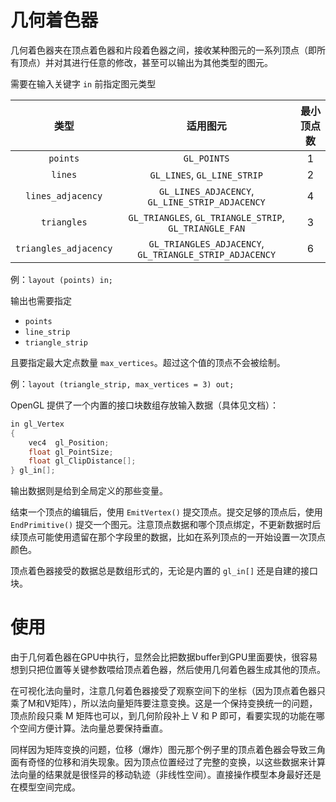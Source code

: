 # 几何着色器

几何着色器夹在顶点着色器和片段着色器之间，接收某种图元的一系列顶点（即所有顶点）并对其进行任意的修改，甚至可以输出为其他类型的图元。

需要在输入关键字 `in` 前指定图元类型

|         类型          |                        适用图元                         | 最小顶点数 |
| :-------------------: | :-----------------------------------------------------: | :--------: |
|       `points`        |                       `GL_POINTS`                       |     1      |
|        `lines`        |               `GL_LINES`, `GL_LINE_STRIP`               |     2      |
|   `lines_adjacency`   |     `GL_LINES_ADJACENCY`, `GL_LINE_STRIP_ADJACENCY`     |     4      |
|      `triangles`      | `GL_TRIANGLES`, `GL_TRIANGLE_STRIP`, `GL_TRIANGLE_FAN`  |     3      |
| `triangles_adjacency` | `GL_TRIANGLES_ADJACENCY`, `GL_TRIANGLE_STRIP_ADJACENCY` |     6      |

例：`layout (points) in;`

输出也需要指定

- `points`
- `line_strip`
- `triangle_strip`

且要指定最大定点数量 `max_vertices`。超过这个值的顶点不会被绘制。

例：`layout (triangle_strip, max_vertices = 3) out;`

OpenGL 提供了一个内置的接口块数组存放输入数据（具体见文档）：

```cpp
in gl_Vertex
{
    vec4  gl_Position;
    float gl_PointSize;
    float gl_ClipDistance[];
} gl_in[];
```

输出数据则是给到全局定义的那些变量。

结束一个顶点的编辑后，使用 `EmitVertex()` 提交顶点。提交足够的顶点后，使用 `EndPrimitive()` 提交一个图元。注意顶点数据和哪个顶点绑定，不更新数据时后续顶点可能使用遗留在那个字段里的数据，比如在系列顶点的一开始设置一次顶点颜色。

顶点着色器接受的数据总是数组形式的，无论是内置的 `gl_in[]` 还是自建的接口块。

# 使用

由于几何着色器在GPU中执行，显然会比把数据buffer到GPU里面要快，很容易想到只把位置等关键参数喂给顶点着色器，然后使用几何着色器生成其他的顶点。

在可视化法向量时，注意几何着色器接受了观察空间下的坐标（因为顶点着色器只乘了M和V矩阵），所以法向量矩阵要注意变换。这是一个保持变换统一的问题，顶点阶段只乘 M 矩阵也可以，到几何阶段补上 V 和 P 即可，看要实现的功能在哪个空间方便计算。法向量总要保持垂直。

同样因为矩阵变换的问题，位移（爆炸）图元那个例子里的顶点着色器会导致三角面有奇怪的位移和消失现象。因为顶点位置经过了完整的变换，以这些数据来计算法向量的结果就是很怪异的移动轨迹（非线性空间）。直接操作模型本身最好还是在模型空间完成。